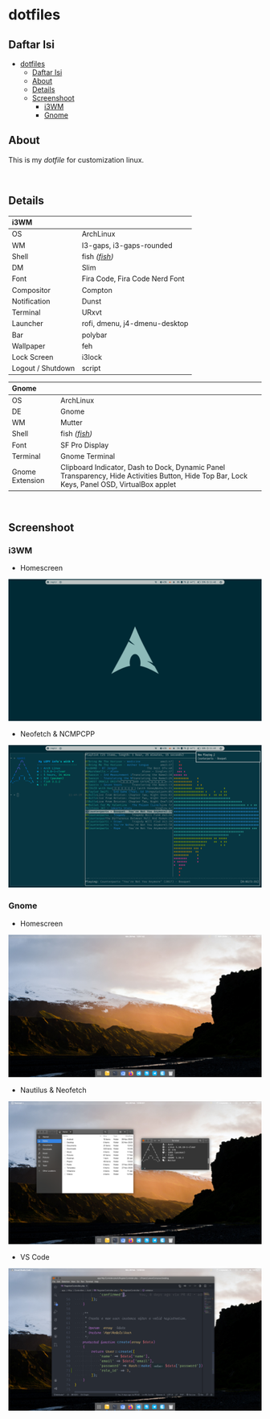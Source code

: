 # dotfiles

## Daftar Isi

- [dotfiles](#dotfiles)
  - [Daftar Isi](#daftar-isi)
  - [About](#about)
  - [Details](#details)
  - [Screenshoot](#screenshoot)
    - [i3WM](#i3wm)
    - [Gnome](#gnome)

## About

This is my *dotfile* for customization linux.

<br>

## Details

| i3WM                  |                                                 |
| :-------------------- | :---------------------------------------------- |
| OS                    | ArchLinux                                       |
| WM                    | I3-gaps, i3-gaps-rounded                        |
| Shell                 | fish _([fish](https://github.com/fish))_        |
| DM                    | Slim                                            |
| Font                  | Fira Code, Fira Code Nerd Font                  |
| Compositor            | Compton                                         |
| Notification          | Dunst                                           |
| Terminal              | URxvt                                           |
| Launcher              | rofi, dmenu, j4-dmenu-desktop                   |
| Bar                   | polybar                                         |
| Wallpaper             | feh                                             |
| Lock Screen           | i3lock                                          |
| Logout / Shutdown     | script                                          |

| Gnome                  |                                                 |
| :-------------------- | :---------------------------------------------- |
| OS                    | ArchLinux                                       |
| DE                    | Gnome                                           |
| WM                    | Mutter                                          |
| Shell                 | fish _([fish](https://github.com/fish))_        |
| Font                  | SF Pro Display                                  |
| Terminal              | Gnome Terminal                                  |
| Gnome Extension       | Clipboard Indicator, Dash to Dock, Dynamic Panel Transparency, Hide Activities Button, Hide Top Bar, Lock Keys, Panel OSD, VirtualBox applet                      |

<br>

## Screenshoot

### i3WM

* Homescreen
<img src="Preview/i3WM/HomeScreen.png">

* Neofetch & NCMPCPP
<img src="Preview/i3WM/Neofetch_Ncmpcpp.png">

### Gnome

* Homescreen
<img src="Preview/Gnome/HomeScreen.png">

* Nautilus & Neofetch
<img src="Preview/Gnome/Nautilus_Neofetch.png">

* VS Code
<img src="Preview/Gnome/VSCode.png">